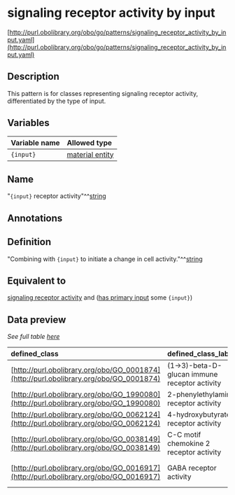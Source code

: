 # signaling receptor activity by input

[http://purl.obolibrary.org/obo/go/patterns/signaling_receptor_activity_by_input.yaml](http://purl.obolibrary.org/obo/go/patterns/signaling_receptor_activity_by_input.yaml)

## Description

This pattern is for classes representing signaling receptor activity, differentiated by the type of input.




## Variables

| Variable name | Allowed type |
|:--------------|:-------------|
| `{input}` | [material entity](http://purl.obolibrary.org/obo/BFO_0000040) |

## Name

"`{input}` receptor activity"^^[string](http://www.w3.org/2001/XMLSchema#string)

## Annotations



## Definition

"Combining with `{input}` to initiate a change in cell activity."^^[string](http://www.w3.org/2001/XMLSchema#string)

## Equivalent to

[signaling receptor activity](http://purl.obolibrary.org/obo/GO_0038023)  and ([has primary input](http://purl.obolibrary.org/obo/RO_0004009) some `{input}`)







## Data preview

*See full table [here](https://github.com/geneontology/go-ontology/tree/master/src/design_patterns/signaling_receptor_activity_by_input.tsv)*

| defined_class | defined_class_label | input | input_label |
|:--|:--|:--|:--|
| [http://purl.obolibrary.org/obo/GO_0001874](http://purl.obolibrary.org/obo/GO_0001874) | (1->3)-beta-D-glucan immune receptor activity | [http://purl.obolibrary.org/obo/CHEBI_37671](http://purl.obolibrary.org/obo/CHEBI_37671) | (1->3)-beta-D-glucan |
| [http://purl.obolibrary.org/obo/GO_1990080](http://purl.obolibrary.org/obo/GO_1990080) | 2-phenylethylamine receptor activity | [http://purl.obolibrary.org/obo/CHEBI_225237](http://purl.obolibrary.org/obo/CHEBI_225237) | 2-phenylethanaminium |
| [http://purl.obolibrary.org/obo/GO_0062124](http://purl.obolibrary.org/obo/GO_0062124) | 4-hydroxybutyrate receptor activity | [http://purl.obolibrary.org/obo/CHEBI_16724](http://purl.obolibrary.org/obo/CHEBI_16724) | 4-hydroxybutyrate |
| [http://purl.obolibrary.org/obo/GO_0038149](http://purl.obolibrary.org/obo/GO_0038149) | C-C motif chemokine 2 receptor activity | [http://purl.obolibrary.org/obo/PR_000002122](http://purl.obolibrary.org/obo/PR_000002122) | C-C motif chemokine 2 |
| [http://purl.obolibrary.org/obo/GO_0016917](http://purl.obolibrary.org/obo/GO_0016917) | GABA receptor activity | [http://purl.obolibrary.org/obo/CHEBI_59888](http://purl.obolibrary.org/obo/CHEBI_59888) | gamma-aminobutyric acid zwitterion |

